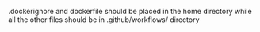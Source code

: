 .dockerignore and dockerfile should be placed in the home directory while all the other files should be in  .github/workflows/ directory